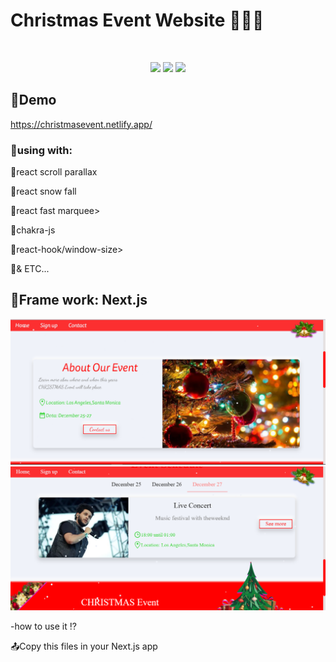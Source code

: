 <h1>Christmas Event Website 🎄🎄🎄</h1><br />
<p align="center">
  <a href="https://christmasevent.netlify.app/"><img src="https://img.shields.io/badge/Netlify-00C7B7?style=for-the-badge&logo=netlify&logoColor=white" /></a>
  <a href="https://twitter.com/Globalgroup16"><img src="https://img.shields.io/badge/Twitter-1DA1F2?style=for-the-badge&logo=twitter&logoColor=white" /></a>
  <a href="https://christmasevent.netlify.app/"><img src="https://img.shields.io/badge/JavaScript-323330?style=for-the-badge&logo=javascript&logoColor=F7DF1E" /></a>
</p>
<h2>📁Demo</h2>
<a href="https://christmasevent.netlify.app/">https://christmasevent.netlify.app/</a><br /> 
<h3>🔴using with:</h3>
<p>📌react scroll parallax</p>
<p>📌react snow fall</p>
<p>📌react fast marquee></p>
<p>📌chakra-js</p>
<p>📌react-hook/window-size></p>
<p>📌& ETC...</p>
<h2>📙Frame work: Next.js</h2>
<p align="center">
  <a href="https://christmasevent.netlify.app/"><img src="./image/Capture22.PNG" /></a><br />
  <a href="https://christmasevent.netlify.app/"><img src="./image/Capture11.PNG" /></a>
</p>
<p>-how to use it ⁉</p>
<p>📤Copy this files in your Next.js app</p>

